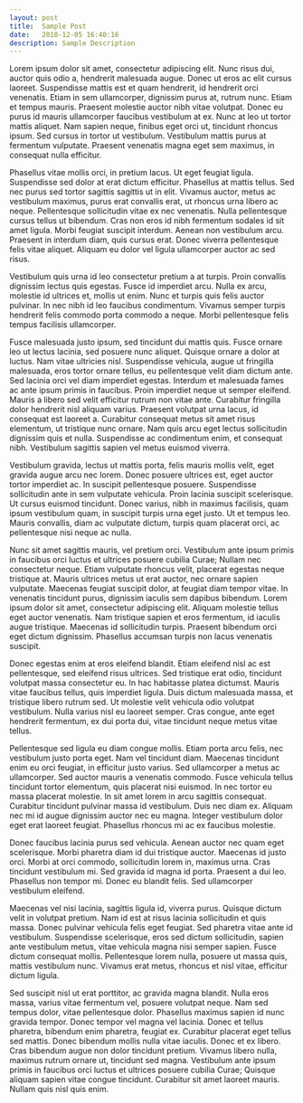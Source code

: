 ```yaml
---
layout: post
title:  Sample Post
date:   2018-12-05 16:40:16
description: Sample Description
---
```

Lorem ipsum dolor sit amet, consectetur adipiscing elit. Nunc risus dui, auctor quis odio a, hendrerit malesuada augue. Donec ut eros ac elit cursus laoreet. Suspendisse mattis est et quam hendrerit, id hendrerit orci venenatis. Etiam in sem ullamcorper, dignissim purus at, rutrum nunc. Etiam et tempus mauris. Praesent molestie auctor nibh vitae volutpat. Donec eu purus id mauris ullamcorper faucibus vestibulum at ex. Nunc at leo ut tortor mattis aliquet. Nam sapien neque, finibus eget orci ut, tincidunt rhoncus ipsum. Sed cursus in tortor ut vestibulum. Vestibulum mattis purus at fermentum vulputate. Praesent venenatis magna eget sem maximus, in consequat nulla efficitur.

Phasellus vitae mollis orci, in pretium lacus. Ut eget feugiat ligula. Suspendisse sed dolor at erat dictum efficitur. Phasellus at mattis tellus. Sed nec purus sed tortor sagittis sagittis ut in elit. Vivamus auctor, metus ac vestibulum maximus, purus erat convallis erat, ut rhoncus urna libero ac neque. Pellentesque sollicitudin vitae ex nec venenatis. Nulla pellentesque cursus tellus ut bibendum. Cras non eros id nibh fermentum sodales id sit amet ligula. Morbi feugiat suscipit interdum. Aenean non vestibulum arcu. Praesent in interdum diam, quis cursus erat. Donec viverra pellentesque felis vitae aliquet. Aliquam eu dolor vel ligula ullamcorper auctor ac sed risus.

Vestibulum quis urna id leo consectetur pretium a at turpis. Proin convallis dignissim lectus quis egestas. Fusce id imperdiet arcu. Nulla ex arcu, molestie id ultrices et, mollis ut enim. Nunc et turpis quis felis auctor pulvinar. In nec nibh id leo faucibus condimentum. Vivamus semper turpis hendrerit felis commodo porta commodo a neque. Morbi pellentesque felis tempus facilisis ullamcorper.

Fusce malesuada justo ipsum, sed tincidunt dui mattis quis. Fusce ornare leo ut lectus lacinia, sed posuere nunc aliquet. Quisque ornare a dolor at luctus. Nam vitae ultricies nisl. Suspendisse vehicula, augue ut fringilla malesuada, eros tortor ornare tellus, eu pellentesque velit diam dictum ante. Sed lacinia orci vel diam imperdiet egestas. Interdum et malesuada fames ac ante ipsum primis in faucibus. Proin imperdiet neque ut semper eleifend. Mauris a libero sed velit efficitur rutrum non vitae ante. Curabitur fringilla dolor hendrerit nisl aliquam varius. Praesent volutpat urna lacus, id consequat est laoreet a. Curabitur consequat metus sit amet risus elementum, ut tristique nunc ornare. Nam quis arcu eget lectus sollicitudin dignissim quis et nulla. Suspendisse ac condimentum enim, et consequat nibh. Vestibulum sagittis sapien vel metus euismod viverra.

Vestibulum gravida, lectus ut mattis porta, felis mauris mollis velit, eget gravida augue arcu nec lorem. Donec posuere ultrices est, eget auctor tortor imperdiet ac. In suscipit pellentesque posuere. Suspendisse sollicitudin ante in sem vulputate vehicula. Proin lacinia suscipit scelerisque. Ut cursus euismod tincidunt. Donec varius, nibh in maximus facilisis, quam ipsum vestibulum quam, in suscipit turpis urna eget justo. Ut et tempus leo. Mauris convallis, diam ac vulputate dictum, turpis quam placerat orci, ac pellentesque nisi neque ac nulla.

Nunc sit amet sagittis mauris, vel pretium orci. Vestibulum ante ipsum primis in faucibus orci luctus et ultrices posuere cubilia Curae; Nullam nec consectetur neque. Etiam vulputate rhoncus velit, placerat egestas neque tristique at. Mauris ultrices metus ut erat auctor, nec ornare sapien vulputate. Maecenas feugiat suscipit dolor, at feugiat diam tempor vitae. In venenatis tincidunt purus, dignissim iaculis sem dapibus bibendum. Lorem ipsum dolor sit amet, consectetur adipiscing elit. Aliquam molestie tellus eget auctor venenatis. Nam tristique sapien et eros fermentum, id iaculis augue tristique. Maecenas id sollicitudin turpis. Praesent bibendum orci eget dictum dignissim. Phasellus accumsan turpis non lacus venenatis suscipit.

Donec egestas enim at eros eleifend blandit. Etiam eleifend nisl ac est pellentesque, sed eleifend risus ultrices. Sed tristique erat odio, tincidunt volutpat massa consectetur eu. In hac habitasse platea dictumst. Mauris vitae faucibus tellus, quis imperdiet ligula. Duis dictum malesuada massa, et tristique libero rutrum sed. Ut molestie velit vehicula odio volutpat vestibulum. Nulla varius nisl eu laoreet semper. Cras congue, ante eget hendrerit fermentum, ex dui porta dui, vitae tincidunt neque metus vitae tellus.

Pellentesque sed ligula eu diam congue mollis. Etiam porta arcu felis, nec vestibulum justo porta eget. Nam vel tincidunt diam. Maecenas tincidunt enim eu orci feugiat, in efficitur justo varius. Sed ullamcorper a metus ac ullamcorper. Sed auctor mauris a venenatis commodo. Fusce vehicula tellus tincidunt tortor elementum, quis placerat nisi euismod. In nec tortor eu massa placerat molestie. In sit amet lorem in arcu sagittis consequat. Curabitur tincidunt pulvinar massa id vestibulum. Duis nec diam ex. Aliquam nec mi id augue dignissim auctor nec eu magna. Integer vestibulum dolor eget erat laoreet feugiat. Phasellus rhoncus mi ac ex faucibus molestie.

Donec faucibus lacinia purus sed vehicula. Aenean auctor nec quam eget scelerisque. Morbi pharetra diam id dui tristique auctor. Maecenas id justo orci. Morbi at orci commodo, sollicitudin lorem in, maximus urna. Cras tincidunt vestibulum mi. Sed gravida id magna id porta. Praesent a dui leo. Phasellus non tempor mi. Donec eu blandit felis. Sed ullamcorper vestibulum eleifend.

Maecenas vel nisi lacinia, sagittis ligula id, viverra purus. Quisque dictum velit in volutpat pretium. Nam id est at risus lacinia sollicitudin et quis massa. Donec pulvinar vehicula felis eget feugiat. Sed pharetra vitae ante id vestibulum. Suspendisse scelerisque, eros sed dictum sollicitudin, sapien ante vestibulum metus, vitae vehicula magna nisi semper sapien. Fusce dictum consequat mollis. Pellentesque lorem nulla, posuere ut massa quis, mattis vestibulum nunc. Vivamus erat metus, rhoncus et nisl vitae, efficitur dictum ligula.

Sed suscipit nisl ut erat porttitor, ac gravida magna blandit. Nulla eros massa, varius vitae fermentum vel, posuere volutpat neque. Nam sed tempus dolor, vitae pellentesque dolor. Phasellus maximus sapien id nunc gravida tempor. Donec tempor vel magna vel lacinia. Donec et tellus pharetra, bibendum enim pharetra, feugiat ex. Curabitur placerat eget tellus sed mattis. Donec bibendum mollis nulla vitae iaculis. Donec et ex libero. Cras bibendum augue non dolor tincidunt pretium. Vivamus libero nulla, maximus rutrum ornare ut, tincidunt sed magna. Vestibulum ante ipsum primis in faucibus orci luctus et ultrices posuere cubilia Curae; Quisque aliquam sapien vitae congue tincidunt. Curabitur sit amet laoreet mauris. Nullam quis nisl quis enim.
